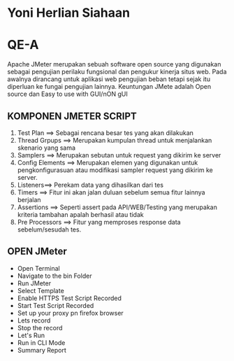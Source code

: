 # Yoni Herlian Siahaan

# QE-A


Apache JMeter merupakan sebuah software open source yang digunakan sebagai
 pengujian perilaku fungsional dan pengukur kinerja situs web. Pada awalnya dirancang untuk 
 aplikasi web pengujian beban tetapi sejak itu diperluan ke fungai pengujian lainnya.
Keuntungan JMete adalah Open source dan Easy to use with GUI/nON gUI


 ## KOMPONEN JMETER SCRIPT
 1. Test Plan ==> Sebagai rencana besar tes yang akan dilakukan
 2. Thread Grpups ==> Merupakan kumpulan thread untuk menjalankan skenario yang sama
 3. Samplers ==> Merupakan sebutan untuk request yang dikirim ke server
 4. Config Elements ==> Merupakan elemen yang digunakan untuk pengkonfigurasuan atau modifikasi sampler request yang dikirim ke server.
 5. Listeners==> Perekam data yang dihasilkan dari tes
 6. Timers ==> Fitur ini akan jalan duluan sebelum semua fitur lainnya berjalan
 7. Assertions ==> Seperti assert pada API/WEB/Testing yang merupakan kriteria tambahan apalah berhasil atau tidak
 8. Pre Processors ==> Fitur yang memproses response data sebelum/sesudah tes.


 ## OPEN JMeter
 * Open Terminal
 * Navigate to the bin Folder
 * Run JMeter
 * Select Template
 * Enable HTTPS Test Script Recorded
 * Start Test Script Recorded
 * Set up your proxy pn firefox browser
 * Lets record
 * Stop the record
 * Let's Run
 * Run in CLI Mode
 * Summary Report